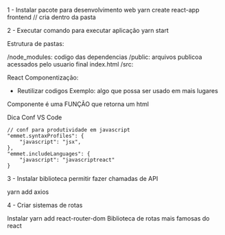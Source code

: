 1 - Instalar pacote para desenvolvimento web
yarn create react-app frontend // cria dentro da pasta 

2  -  Executar comando para executar aplicação
yarn start

Estrutura de pastas:

/node_modules: codigo das dependencias
/public: arquivos publicoa acessados pelo usuario final
  index.html
/src: 


React 
Componentização:
- Reutilizar codigos
Exemplo: algo que possa ser usado em mais lugares

Componente é uma FUNÇÃO que retorna um html


Dica
Conf VS Code 


    // conf para produtividade em javascript
    "emmet.syntaxProfiles": {
        "javascript": "jsx",
    },
    "emmet.includeLanguages": {
        "javascript": "javascriptreact"
    }

3 - Instalar biblioteca permitir fazer chamadas de API

yarn add axios

4 - Criar sistemas de rotas 

Instalar
yarn add react-router-dom
Biblioteca de rotas mais famosas do react
